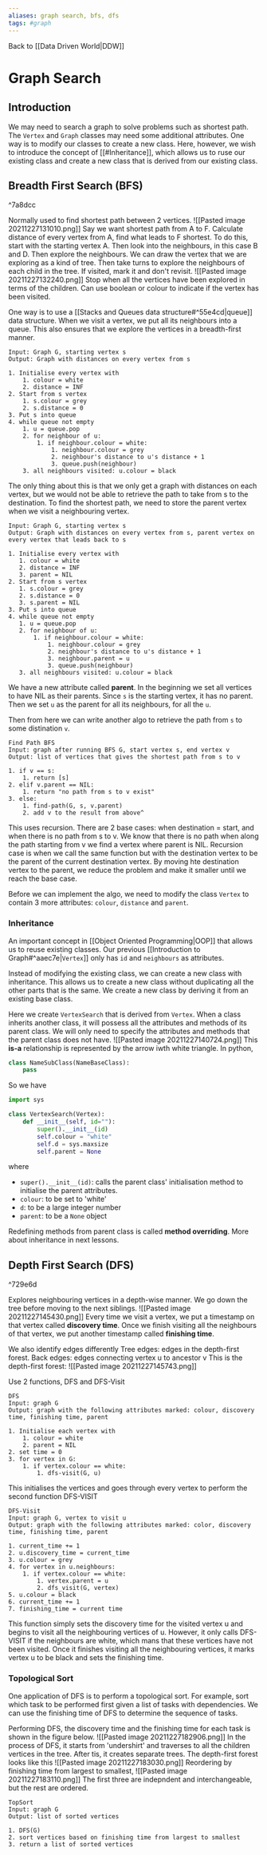```yaml
---
aliases: graph search, bfs, dfs
tags: #graph
---
```

Back to [[Data Driven World|DDW]]
# Graph Search
## Introduction
We may need to search a graph to solve problems such as shortest path.
The `Vertex` and `Graph` classes may need some additional attributes.
One way is to modify our classes to create a new class.
Here, however, we wish to introduce the concept of [[#Inheritance]], which allows us to ruse our existing class and create a new class that is derived from our existing class.
## Breadth First Search (BFS)

^7a8dcc

Normally used to find shortest path between 2 vertices.
![[Pasted image 20211227131010.png]]
Say we want shortest path from A to F.
Calculate distance of every vertex from A, find what leads to F shortest.
To do this, start with the starting vertex A. Then look into the neighbours, in this case B and D. Then explore the neighbours. We can draw the vertex that 
 we are exploring as a kind of tree. Then take turns to explore the neighbours of each child in the tree. If visited, mark it and don't revisit.
 ![[Pasted image 20211227132240.png]]
 Stop when all the vertices have been explored in terms of the children.
 Can use boolean or colour to indicate if the vertex has been visited.

 One way is to use a [[Stacks and Queues data structure#^55e4cd|queue]] data structure.
 When we visit a vertex, we put all its neighbours into a queue.
 This also ensures that we explore the vertices in a breadth-first manner.

 ```
 Input: Graph G, starting vertex s
 Output: Graph with distances on every vertex from s

 1. Initialise every vertex with
	 1. colour = white
	 2. distance = INF
 2. Start from s vertex
	 1. s.colour = grey
	 2. s.distance = 0
 3. Put s into queue
 4. while queue not empty
	 1. u = queue.pop
	 2. for neighbour of u:
		 1. if neighbour.colour = white:
			 1. neighbour.colour = grey
			 2. neighbour's distance to u's distance + 1
			 3. queue.push(neighbour)
	 3. all neighbours visited: u.colour = black
 ```
 The only thing about this is that we only get a graph with distances on each vertex, but we would not be able to retrieve the path to take from s to the destination.
 To find the shortest path, we need to store the parent vertex when we visit a neighbouring vertex.
  ```
 Input: Graph G, starting vertex s
 Output: Graph with distances on every vertex from s, parent vertex on every vertex that leads back to s

 1. Initialise every vertex with
	 1. colour = white
	 2. distance = INF
	 3. parent = NIL
 2. Start from s vertex
	 1. s.colour = grey
	 2. s.distance = 0
	 3. s.parent = NIL
 3. Put s into queue
 4. while queue not empty
	 1. u = queue.pop
	 2. for neighbour of u:
		 1. if neighbour.colour = white:
			 1. neighbour.colour = grey
			 2. neighbour's distance to u's distance + 1
			 3. neighbour.parent = u
			 3. queue.push(neighbour)
	 3. all neighbours visited: u.colour = black
 ```
 We have a new attribute called **parent**.
 In the beginning we set all vertices to have NIL as their parents.
 Since `s` is the starting vertex, it has no parent.
 Then we set `u` as the parent for all its neighbours, for all the `u`.

 Then from here we can write another algo to retrieve the path from `s` to some distination `v`.
 ```
 Find Path BFS
 Input: graph after running BFS G, start vertex s, end vertex v
 Output: list of vertices that gives the shortest path from s to v

 1. if v == s:
	 1. return [s]
 2. elif v.parent == NIL:
	 1. return "no path from s to v exist"
 3. else:
	 1. find-path(G, s, v.parent)
	 2. add v to the result from above^
 ```
 This uses recursion.
 There are 2 base cases: when destination = start, and when there is no path from s to v.
 We know that there is no path when along the path starting from v we find a vertex where parent is NIL.
 Recursion case is when we call the same function but with the destination vertex to be the parent of the current destination vertex.
 By moving hte destination vertex to the parent, we reduce the problem and make it smaller until we reach the base case.

 Before we can implement the algo, we need to modify the class `Vertex` to contain 3 more attributes: `colour`, `distance` and `parent`.
### Inheritance
An important concept in [[Object Oriented Programming|OOP]] that allows us to reuse existing classes.
Our previous [[Introduction to Graph#^aaec7e|`Vertex`]] only has `id` and `neighbours` as attributes.

Instead of modifying the existing class, we can create a new class with inheritance.
This allows us to create a new class without duplicating all the other parts that is the same.
We create a new class by deriving it from an existing base class.

Here we create `VertexSearch` that is derived from `Vertex`.
When a class inherits another class, it will possess all the attributes and methods of its parent class.
We will only need to specify the attributes and methods that the parent class does not have.
![[Pasted image 20211227140724.png]]
This **is-a** relationship is represented by the arrow iwth white triangle.
In python, 
```py
class NameSubClass(NameBaseClass):
    pass
```
So we have
```py
import sys

class VertexSearch(Vertex):
    def __init__(self, id=""):
        super().__init__(id)
        self.colour = "white"
        self.d = sys.maxsize
        self.parent = None
```
where
- `super().__init__(id)`: calls the parent class' initialisation method to initialise the parent attributes.
- `colour`: to be set to 'white'
- `d`: to be a large integer number
- `parent`: to be a `None` object

Redefining methods from parent class is called **method overriding**.
More about inheritance in next lessons.
## Depth First Search (DFS)

^729e6d

Explores neighbouring vertices in a depth-wise manner.
We go down the tree before moving to the next siblings.
![[Pasted image 20211227145430.png]]
Every time we visit a vertex, we put a timestamp on that vertex called **discovery time**.
Once we finish visiting all the neighbours of that vertex, we put another timestamp called **finishing time**.

We also identify edges differently
Tree edges: edges in the depth-first forest.
Back edges: edges connecting vertex u to ancestor v
This is the depth-first forest:
![[Pasted image 20211227145743.png]]

Use 2 functions, DFS and DFS-Visit
```
DFS
Input: graph G
Output: graph with the following attributes marked: colour, discovery time, finishing time, parent

1. Initialise each vertex with
	1. colour = white
	2. parent = NIL
2. set time = 0
3. for vertex in G:
	1. if vertex.colour == white:
		1. dfs-visit(G, u)
```
This initialises the vertices and goes through every vertex to perform the second function DFS-VISIT
```
DFS-Visit
Input: graph G, vertex to visit u
Output: graph with the following attributes marked: color, discovery time, finishing time, parent

1. current_time += 1
2. u.discovery_time = current_time
3. u.colour = grey
4. for vertex in u.neighbours:
	1. if vertex.colour == white:
		1. vertex.parent = u
		2. dfs_visit(G, vertex)
5. u.colour = black
6. current_time += 1
7. finishing_time = current time
```
This function simply sets the discovery time for the visited vertex u and begins to visit all the neighbouring vertices of u.
However, it only calls DFS-VISIT if the neighbours are white, which mans that these vertices have not been visited.
Once it finishes visiting all the neighbouring vertices, it marks vertex u to be black and sets the finishing time.

### Topological Sort
One application of DFS is to perform a topological sort.
For example, sort which task to be performed first given a list of tasks with dependencies.
We can use the finishing time of DFS to determine the sequence of tasks.

Performing DFS, the discovery time and the finishing time for each task is shown in the figure below.
![[Pasted image 20211227182906.png]]
In the process of DFS, it starts from 'undershirt' and traverses to all the children vertices in the tree.
After tis, it creates separate trees.
The depth-first forest looks like this
![[Pasted image 20211227183030.png]]
Reordering by finishing time from largest to smallest,
![[Pasted image 20211227183110.png]]
The first three are indepndent and interchangeable, but the rest are ordered.

```
TopSort
Input: graph G
Output: list of sorted vertices

1. DFS(G)
2. sort vertices based on finishing time from largest to smallest
3. return a list of sorted vertices
```